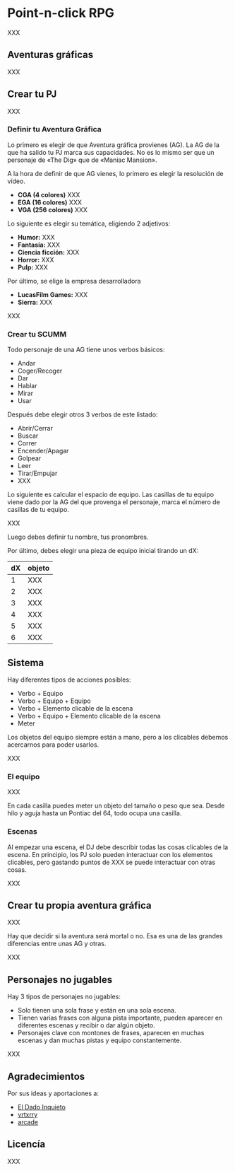 # Point-n-click RPG

XXX

## Aventuras gráficas

XXX

## Crear tu PJ

XXX

### Definir tu Aventura Gráfica

Lo primero es elegir de que Aventura gráfica provienes (AG). La AG de la que ha salido tu PJ marca sus capacidades. No es lo mismo ser que un personaje de «The Dig» que de «Maniac Mansion».

A la hora de definir de que AG vienes, lo primero es elegir la resolución de vídeo.

* **CGA (4 colores)** XXX
* **EGA (16 colores)** XXX
* **VGA (256 colores)** XXX

Lo siguiente es elegir su temática, eligiendo 2 adjetivos:

* **Humor:** XXX
* **Fantasía:** XXX
* **Ciencia ficción:** XXX
* **Horror:** XXX
* **Pulp:** XXX

Por último, se elige la empresa desarrolladora

* **LucasFilm Games:** XXX
* **Sierra:** XXX

XXX

### Crear tu SCUMM

Todo personaje de una AG tiene unos verbos básicos:

* Andar
* Coger/Recoger
* Dar
* Hablar
* Mirar
* Usar

Después debe elegir otros 3 verbos de este listado:

* Abrir/Cerrar
* Buscar
* Correr
* Encender/Apagar
* Golpear
* Leer
* Tirar/Empujar
* XXX

Lo siguiente es calcular el espacio de equipo. Las casillas de tu equipo viene dado por la AG del que provenga el personaje, marca el número de casillas de tu equipo.

XXX

Luego debes definir tu nombre, tus pronombres.

Por último, debes elegir una pieza de equipo inicial tirando un dX:

|dX|objeto|
|---|---|
|1|XXX|
|2|XXX|
|3|XXX|
|4|XXX|
|5|XXX|
|6|XXX|

## Sistema

Hay diferentes tipos de acciones posibles:

* Verbo + Equipo
* Verbo + Equipo + Equipo
* Verbo + Elemento clicable de la escena
* Verbo + Equipo + Elemento clicable de la escena
* Meter

Los objetos del equipo siempre están a mano, pero a los clicables debemos acercarnos para poder usarlos.

XXX

### El equipo

XXX

En cada casilla puedes meter un objeto del tamaño o peso que sea. Desde hilo y aguja hasta un Pontiac del 64, todo ocupa una casilla. 

### Escenas

Al empezar una escena, el DJ debe describir todas las cosas clicables de la escena. En principio, los PJ solo pueden interactuar con los elementos clicables, pero gastando puntos de XXX se puede interactuar con otras cosas.

XXX

## Crear tu propia aventura gráfica

XXX

Hay que decidir si la aventura será mortal o no. Esa es una de las grandes diferencias entre unas AG y otras.

XXX

## Personajes no jugables

Hay 3 tipos de personajes no jugables:

* Solo tienen una sola frase y están en una sola escena.
* Tienen varias frases con alguna pista importante, pueden aparecer en diferentes escenas y recibir o dar algún objeto.
* Personajes clave con montones de frases, aparecen en muchas escenas y dan muchas pistas y equipo constantemente.

XXX

## Agradecimientos

Por sus ideas y aportaciones a:

* [El Dado Inquieto](https://mastorol.es/@eldadoinquieto)
* [vrtxrry](https://vrtxrry.itch.io/dungeonfont)
* [arcade](https://arcade.itch.io/fool)

## Licencía

XXX